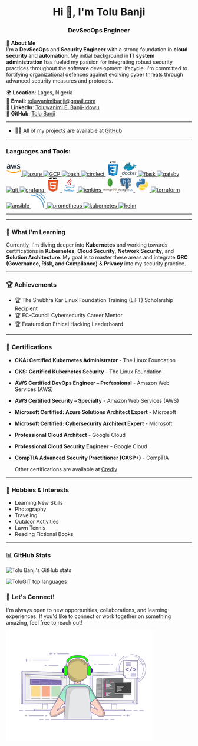 <h1 align="center">Hi 👋, I'm Tolu Banji</h1>
<h3 align="center">DevSecOps Engineer </h3>

🌟 **About Me**  
I'm a **DevSecOps** and **Security Engineer** with a strong foundation in **cloud security** and **automation**. My initial background in **IT system administration** has fueled my passion for integrating robust security practices throughout the software development lifecycle. 
I'm committed to fortifying organizational defences against evolving cyber threats through advanced security measures and protocols.

🌍 **Location**: Lagos, Nigeria  
📧 **Email**: [toluwanimibanji@gmail.com](mailto:toluwanimibanji@gmail.com)  
💼 **LinkedIn**: [Toluwanimi E. Banji-Idowu](https://www.linkedin.com/in/toluwanimi-e-banji-idowu-161589190)  
📂 **GitHub**: [Tolu Banji](https://github.com/ToluGIT)


---

- 👨‍💻 All of my projects are available at [GitHub](https://github.com/ToluGIT)

---

<h3 align="left">Languages and Tools:</h3>
<p align="left"> 
  <a href="https://aws.amazon.com" target="_blank" rel="noreferrer"> 
    <img src="https://raw.githubusercontent.com/devicons/devicon/master/icons/amazonwebservices/amazonwebservices-original-wordmark.svg" alt="aws" width="40" height="40"/> 
  </a> 
  <a href="https://azure.microsoft.com/en-in/" target="_blank" rel="noreferrer"> 
    <img src="https://www.vectorlogo.zone/logos/microsoft_azure/microsoft_azure-icon.svg" alt="azure" width="40" height="40"/> 
  </a>
  <a href="https://cloud.google.com/" target="_blank" rel="noreferrer"> 
    <img src="https://www.vectorlogo.zone/logos/google_cloud/google_cloud-icon.svg" alt="GCP" width="40" height="40"/> 
  </a>
  <a href="https://www.gnu.org/software/bash/" target="_blank" rel="noreferrer"> 
    <img src="https://www.vectorlogo.zone/logos/gnu_bash/gnu_bash-icon.svg" alt="bash" width="40" height="40"/> 
  </a> 
  <a href="https://circleci.com" target="_blank" rel="noreferrer"> 
    <img src="https://www.vectorlogo.zone/logos/circleci/circleci-icon.svg" alt="circleci" width="40" height="40"/> 
  </a> 
  <a href="https://www.w3schools.com/css/" target="_blank" rel="noreferrer"> 
    <img src="https://raw.githubusercontent.com/devicons/devicon/master/icons/css3/css3-original-wordmark.svg" alt="css3" width="40" height="40"/> 
  </a> 
  <a href="https://www.docker.com/" target="_blank" rel="noreferrer"> 
    <img src="https://raw.githubusercontent.com/devicons/devicon/master/icons/docker/docker-original-wordmark.svg" alt="docker" width="40" height="40"/> 
  </a> 
  <a href="https://flask.palletsprojects.com/" target="_blank" rel="noreferrer"> 
    <img src="https://www.vectorlogo.zone/logos/palletsprojects_flask/palletsprojects_flask-icon.svg" alt="flask" width="40" height="40"/> 
  </a> 
  <a href="https://www.gatsbyjs.com/" target="_blank" rel="noreferrer"> 
    <img src="https://www.vectorlogo.zone/logos/gatsbyjs/gatsbyjs-icon.svg" alt="gatsby" width="40" height="40"/> 
  </a> 
  <a href="https://git-scm.com/" target="_blank" rel="noreferrer"> 
    <img src="https://www.vectorlogo.zone/logos/git-scm/git-scm-icon.svg" alt="git" width="40" height="40"/> 
  </a> 
  <a href="https://grafana.com" target="_blank" rel="noreferrer"> 
    <img src="https://www.vectorlogo.zone/logos/grafana/grafana-icon.svg" alt="grafana" width="40" height="40"/> 
  </a> 
  <a href="https://www.w3.org/html/" target="_blank" rel="noreferrer"> 
    <img src="https://raw.githubusercontent.com/devicons/devicon/master/icons/html5/html5-original-wordmark.svg" alt="html5" width="40" height="40"/> 
  </a> 
  <a href="https://www.java.com" target="_blank" rel="noreferrer"> 
    <img src="https://raw.githubusercontent.com/devicons/devicon/master/icons/java/java-original.svg" alt="java" width="40" height="40"/> 
  </a> 
  <a href="https://www.jenkins.io" target="_blank" rel="noreferrer"> 
    <img src="https://www.vectorlogo.zone/logos/jenkins/jenkins-icon.svg" alt="jenkins" width="40" height="40"/> 
  </a> 
  <a href="https://www.mongodb.com/" target="_blank" rel="noreferrer"> 
    <img src="https://raw.githubusercontent.com/devicons/devicon/master/icons/mongodb/mongodb-original-wordmark.svg" alt="mongodb" width="40" height="40"/> 
  </a> 
  <a href="https://www.postgresql.org/" target="_blank" rel="noreferrer"> 
    <img src="https://raw.githubusercontent.com/devicons/devicon/master/icons/postgresql/postgresql-original-wordmark.svg" alt="postgresql" width="40" height="40"/> 
  </a> 
  <a href="https://www.python.org" target="_blank" rel="noreferrer"> 
    <img src="https://raw.githubusercontent.com/devicons/devicon/master/icons/python/python-original.svg" alt="python" width="40" height="40"/> 
  </a> 
  <a href="https://www.terraform.io/" target="_blank" rel="noreferrer"> 
    <img src="https://www.vectorlogo.zone/logos/terraformio/terraformio-icon.svg" alt="terraform" width="40" height="40"/> 
  </a> 
  <a href="https://www.ansible.com/" target="_blank" rel="noreferrer"> 
    <img src="https://www.vectorlogo.zone/logos/ansible/ansible-icon.svg" alt="ansible" width="40" height="40"/> 
  </a> 
  <a href="https://www.sonarqube.org/" target="_blank" rel="noreferrer"> 
    <img src="https://raw.githubusercontent.com/devicons/devicon/master/icons/sonarqube/sonarqube-original.svg" alt="sonarqube" width="40" height="40"/> 
  </a>
  <a href="https://www.prometheus.io/" target="_blank" rel="noreferrer"> 
    <img src="https://www.vectorlogo.zone/logos/prometheusio/prometheusio-icon.svg" alt="prometheus" width="40" height="40"/> 
  </a>
  <a href="https://kubernetes.io/" target="_blank" rel="noreferrer"> 
    <img src="https://www.vectorlogo.zone/logos/kubernetes/kubernetes-icon.svg" alt="kubernetes" width="40" height="40"/> 
  </a>
  <a href="https://www.helm.sh/" target="_blank" rel="noreferrer"> 
    <img src="https://www.vectorlogo.zone/logos/helmsh/helmsh-icon.svg" alt="helm" width="40" height="40"/> 
  </a>
</p>


---

---

### 🌱 **What I'm Learning**
Currently, I'm diving deeper into **Kubernetes** and working towards certifications in **Kubernetes**, **Cloud Security**, **Network Security**, and **Solution Architecture**. My goal is to master these areas and integrate **GRC (Governance, Risk, and Compliance)** & **Privacy** into my security practice.

---

### 🏆 **Achievements**
- 🏆 The Shubhra Kar Linux Foundation Training (LiFT) Scholarship Recipient  
- 🏆 EC-Council Cybersecurity Career Mentor
- 🏆 Featured on Ethical Hacking Leaderboard

---

### 🏅 **Certifications**
- **CKA: Certified Kubernetes Administrator** - The Linux Foundation
- **CKS: Certified Kubernetes Security** - The Linux Foundation
- **AWS Certified DevOps Engineer – Professional** - Amazon Web Services (AWS)
- **AWS Certified Security – Specialty** - Amazon Web Services (AWS)
- **Microsoft Certified: Azure Solutions Architect Expert** - Microsoft
- **Microsoft Certified: Cybersecurity Architect Expert** - Microsoft
- **Professional Cloud Architect** - Google Cloud
- **Professional Cloud Security Engineer** - Google Cloud
- **CompTIA Advanced Security Practitioner (CASP+)** - CompTIA

  Other certifications are available at [Credly](https://www.credly.com/users/toluwanimi-banji-idowu)
---

### 🌟 **Hobbies & Interests**
- Learning New Skills
- Photography
- Traveling
- Outdoor Activities
- Lawn Tennis
- Reading Fictional Books

---

### 📊 **GitHub Stats**

<p align="left">
  <img src="https://github-readme-stats.vercel.app/api?username=ToluGIT&show_icons=true&theme=radical" alt="Tolu Banji's GitHub stats" />
</p>

<p align="left">
  <img src="https://github-readme-stats.vercel.app/api/top-langs?username=ToluGIT&show_icons=true&locale=en&layout=compact" alt="ToluGIT top languages" />
</p>



### 🤝 **Let's Connect!**

I'm always open to new opportunities, collaborations, and learning experiences. If you'd like to connect or work together on something amazing, feel free to reach out!

<img align="center" alt="Coding" width="400" src="https://raw.githubusercontent.com/devSouvik/devSouvik/master/gif3.gif">
